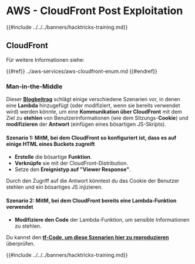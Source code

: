 # AWS - CloudFront Post Exploitation

{{#include ../../../banners/hacktricks-training.md}}

## CloudFront

Für weitere Informationen siehe:

{{#ref}}
../aws-services/aws-cloudfront-enum.md
{{#endref}}

### Man-in-the-Middle

Dieser [**Blogbeitrag**](https://medium.com/@adan.alvarez/how-attackers-can-misuse-aws-cloudfront-access-to-make-it-rain-cookies-acf9ce87541c) schlägt einige verschiedene Szenarien vor, in denen eine **Lambda** hinzugefügt (oder modifiziert, wenn sie bereits verwendet wird) werden könnte, um eine **Kommunikation über CloudFront** mit dem Ziel zu **stehlen** von Benutzerinformationen (wie dem Sitzungs-**Cookie**) und **modifizieren** der **Antwort** (einfügen eines bösartigen JS-Skripts).

#### Szenario 1: MitM, bei dem CloudFront so konfiguriert ist, dass es auf einige HTML eines Buckets zugreift

- **Erstelle** die bösartige **Funktion**.
- **Verknüpfe** sie mit der CloudFront-Distribution.
- Setze den **Ereignistyp auf "Viewer Response"**.

Durch den Zugriff auf die Antwort könntest du das Cookie der Benutzer stehlen und ein bösartiges JS injizieren.

#### Szenario 2: MitM, bei dem CloudFront bereits eine Lambda-Funktion verwendet

- **Modifiziere den Code** der Lambda-Funktion, um sensible Informationen zu stehlen.

Du kannst den [**tf-Code, um diese Szenarien hier zu reproduzieren**](https://github.com/adanalvarez/AWS-Attack-Scenarios/tree/main) überprüfen.

{{#include ../../../banners/hacktricks-training.md}}
